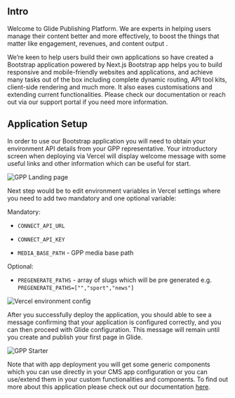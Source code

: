 
## Intro

Welcome to Glide Publishing Platform.
We are experts in helping users manage their content better and more effectively, to boost the things that matter like engagement, revenues, and content output .

We’re keen to help users build their own applications so have created a Bootstrap application powered by Next.js
Bootstrap app helps you to build responsive and mobile-friendly websites and applications, and achieve many tasks out of the box including complete dynamic routing, API tool kits, client-side rendering and much more. It also eases customisations and extending current functionalities.
Please check our documentation or reach out via our support portal if you need more information.

  

## Application Setup

In order to use our Bootstrap application you will need to obtain your environment API details from your GPP representative. Your introductory screen when deploying via Vercel will display welcome message with some useful links and other information which can be useful for start.

![GPP Landing page](https://media.gpp.io/prod/images/widget_background_image/492e2dc13526-screenshot-2023-10-20-at-161951.png "GPP Landing page")

  
  

Next step would be to edit environment variables in Vercel settings where you need to add two mandatory and one optional variable:

  

Mandatory:

  

- `CONNECT_API_URL`

  

- `CONNECT_API_KEY`

  

- `MEDIA_BASE_PATH` - GPP media base path

  
Optional:

- `PREGENERATE_PATHS` - array of slugs which will be pre generated e.g. `PREGENERATE_PATHS=["","sport","news"]`



![Vercel environment config](https://media.gpp.io/prod/images/widget_background_image/09482b655848-screenshot-2023-09-21-at-150706-1.png "Vercel environment config")
  

After you successfully deploy the application, you should able to see a message confirming that your application is configured correctly, and you can then proceed with Glide configuration. This message will remain until you create and publish your first page in Glide.

![GPP Starter](https://media.gpp.io/prod/images/widget_background_image/56b1ae0e111b-screenshot-2023-10-20-at-161933.png "GPP Starter")
  
  

  

Note that with app deployment you will get some generic components which you can use directly in your CMS app configuration or you can use/extend them in your custom functionalities and components.
To find out more about this application please check out our documentation [here](https://github.com/GlideCMS/nextjs-demo-public/blob/main/about.md  "here").
  



